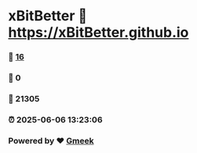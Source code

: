 # xBitBetter :link: https://xBitBetter.github.io 
### :page_facing_up: [16](https://xBitBetter.github.io/tag.html) 
### :speech_balloon: 0 
### :hibiscus: 21305 
### :alarm_clock: 2025-06-06 13:23:06 
### Powered by :heart: [Gmeek](https://github.com/Meekdai/Gmeek)
